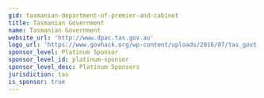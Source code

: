 ```yaml
---
gid: tasmanian-department-of-premier-and-cabinet
title: Tasmanian Government
name: Tasmanian Government
website_url: 'http://www.dpac.tas.gov.au'
logo_url: 'https://www.govhack.org/wp-content/uploads/2016/07/tas_govt.png'
sponsor_level: Platinum Sponsor
sponsor_level_id: platinum-sponsor
sponsor_level_desc: Platinum Sponsors
jurisdiction: tas
is_sponsor: true
---
```

